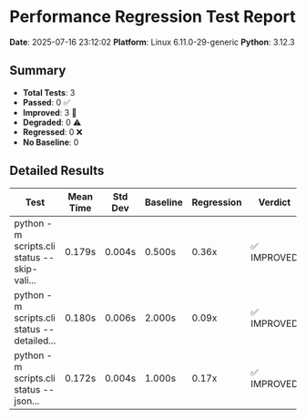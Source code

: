 # Performance Regression Test Report

**Date**: 2025-07-16 23:12:02
**Platform**: Linux 6.11.0-29-generic
**Python**: 3.12.3

## Summary

- **Total Tests**: 3
- **Passed**: 0 ✅
- **Improved**: 3 🚀
- **Degraded**: 0 ⚠️
- **Regressed**: 0 ❌
- **No Baseline**: 0

## Detailed Results

| Test | Mean Time | Std Dev | Baseline | Regression | Verdict |
|------|-----------|---------|----------|------------|---------|
| python -m scripts.cli status --skip-vali... | 0.179s | 0.004s | 0.500s | 0.36x | ✅ IMPROVED |
| python -m scripts.cli status --detailed... | 0.180s | 0.006s | 2.000s | 0.09x | ✅ IMPROVED |
| python -m scripts.cli status --json... | 0.172s | 0.004s | 1.000s | 0.17x | ✅ IMPROVED |